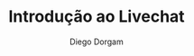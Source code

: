 ---
title: Introdução ao Livechat
dateEvent: 2018-07-21 10:00:00
extUrl: https://youtu.be/PxtQp8N3Pww
bgSize: cover
bgColor: 030c1a
author: Diego Dorgam
language: Brazil
cover: https://img.youtube.com/vi/PxtQp8N3Pww/0.jpg
categories:
  - Webnars
---